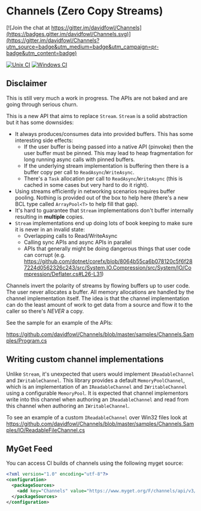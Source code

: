 # Channels (Zero Copy Streams)

[![Join the chat at https://gitter.im/davidfowl/Channels](https://badges.gitter.im/davidfowl/Channels.svg)](https://gitter.im/davidfowl/Channels?utm_source=badge&utm_medium=badge&utm_campaign=pr-badge&utm_content=badge)

[![Unix CI](https://travis-ci.org/davidfowl/Channels.svg?branch=master)](https://travis-ci.org/davidfowl/Channels)
[![Windows CI](https://ci.appveyor.com/api/projects/status/github/davidfowl/Channels?svg=true)](https://ci.appveyor.com/project/davidfowl/Channels/branch/master)

## Disclaimer

This is still very much a work in progress. The APIs are not baked and are going through serious churn.

This is a new API that aims to replace `Stream`. `Stream` is a solid abstraction but it has some downsides:
- It always produces/consumes data into provided buffers. This has some interesting side effects:
  - If the user buffer is being passed into a native API (pinvoke) then the user buffer must be pinned. This may lead to heap fragmentation for long running async calls with pinned buffers.
  - If the underlying stream implementation is buffering then there is a buffer copy per call to `ReadAsync`/`WriteAsync`.
  - There's a `Task` allocation per call to `ReadAsync`/`WriteAsync` (this is cached in some cases but very hard to do it right).
- Using streams efficiently in networking scenarios requires buffer pooling. Nothing is provided out of the box to help here (there's a new BCL type called `ArrayPool<T>` to help fill that gap).
- It's hard to guarantee that `Stream` implementations don't buffer internally resulting in **multiple** copies.
- `Stream` implementations end up doing lots of book keeping to make sure it is never in an invalid state:
  - Overlapping calls to Read/WriteAsync
  - Calling sync APIs and async APIs in parallel
  - APIs that generally might be doing dangerous things that user code can corrupt (e.g. https://github.com/dotnet/corefx/blob/8064b55ca6b078120c5f6f287224d0562326c243/src/System.IO.Compression/src/System/IO/Compression/Deflater.cs#L26-L31)

Channels invert the polarity of streams by flowing buffers up to user code. The user never allocates a buffer. All memory allocations are handled by the channel implementation itself. The idea is that the channel implementation can do the least amount of work to get data from a source and flow it to the caller so there's *NEVER* a copy. 

See the sample for an example of the APIs:

https://github.com/davidfowl/Channels/blob/master/samples/Channels.Samples/Program.cs

## Writing custom channel implementations

Unlike `Stream`, it's unexpected that users would implement `IReadableChannel` and `IWritableChannel`. This library provides a default `MemoryPoolChannel`, which is an implementation of an `IReadableChannel` and `IWritableChannel` using a configurable `MemoryPool`. It is expected that channel implementors write into this channel when authoring an `IReadableChannel` and read from this channel when authoring an `IWritableChannel`.

To see an example of a custom `IReadableChannel` over Win32 files look at https://github.com/davidfowl/Channels/blob/master/samples/Channels.Samples/IO/ReadableFileChannel.cs

## MyGet Feed

You can access CI builds of channels using the following myget source:

```XML
<?xml version="1.0" encoding="utf-8"?>
<configuration>
  <packageSources>
    <add key="Channels" value="https://www.myget.org/F/channels/api/v3/index.json" />
  </packageSources>
</configuration>
```
